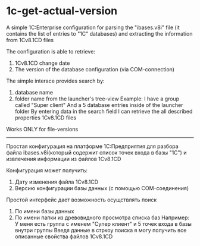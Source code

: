 # 1c-get-actual-version
A simple 1C:Enterprise configuration for parsing the "ibases.v8i" file (it contains the list of entries to "1C" databases) 
and extracting the information from 1Cv8.1CD files 

The configuration is able to retrieve:
  1) 1Cv8.1CD change date
  2) The version of the database configuration (via COM-connection) 
  
The simple interace provides search by:
  1) database name
  2) folder name from the launcher's tree-view 
Example:
I have a group called "Super client"
And a 5 database entries inside of the launcher folder
By entering data in the search field I can retrieve the all described properties 1Cv8.1CD files 


Works ONLY for file-versions
______________________________________________________________________________________________________________________
Простая конфигурация на платформе 1С:Предприятия для разбора файла ibases.v8i(который содержит список точек входа в базы "1С") 
и извлечения информации из файлов 1Cv8.1CD

Конфигурация может получить:
  1) Дату изменения файла 1Cv8.1CD
  2) Версию конфигурации базы данных (с помощью COM-соединения)
  
 Простой интерфейс дает возможность осущствлять поиск
  1) По имени базы данных
  2) По имени папки из древовидного просмотра списка баз
Например:
У меня есть группа с именем "Супер клиент"
и 5 точек входа в базы внутри группы
Введя данные в стркоу поиска я могу получить все описанные свойства файлов 1Cv8.1CD

